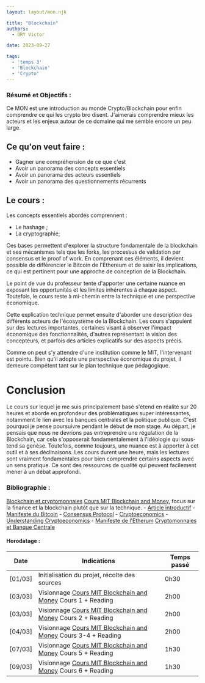 ```yaml
---
layout: layout/mon.njk

title: "Blockchain"
authors:
  - ORY Victor

date: 2023-09-27

tags:
  - 'temps 3'
  - 'Blockchain'
  - 'Crypto'
---
```


### Résumé et Objectifs :

Ce MON est une introduction au monde Crypto/Blockchain pour enfin comprendre ce qui les crypto bro disent. J'aimerais comprendre mieux les acteurs et les enjeux autour de ce domaine qui me semble encore un peu large.

## Ce qu'on veut faire :

- Gagner une compréhension de ce que c'est
- Avoir un panorama des concepts essentiels
- Avoir un panorama des acteurs essentiels
- Avoir un panorama des questionnements récurrents

## Le cours :

Les concepts essentiels abordés comprennent :

- Le hashage ;
- La cryptographie;

Ces bases permettent d'explorer la structure fondamentale de la blockchain et ses mécanismes tels que les forks, les processus de validation par consensus et le proof of work. En comprenant ces éléments, il devient possible de différencier le Bitcoin de l'Ethereum et de saisir les implications, ce qui est pertinent pour une approche de conception de la Blockchain.

Le point de vue du professeur tente d'apporter une certaine nuance en exposant les opportunités et les limites inhérentes à chaque aspect. Toutefois, le cours reste à mi-chemin entre la technique et une perspective économique.

Cette explication technique permet ensuite d'aborder une description des différents acteurs de l'écosystème de la Blockchain. Les cours s'appuient sur des lectures importantes, certaines visant à observer l'impact économique des fonctionnalités, d'autres représentant la vision des concepteurs, et parfois des articles explicatifs sur des aspects précis.

Comme on peut s'y attendre d'une institution comme le MIT, l'intervenant est pointu. Bien qu'il adopte une perspective économique du projet, il demeure compétent tant sur le plan technique que pédagogique.

# Conclusion 

Le cours sur lequel je me suis principalement basé s'étend en réalité sur 20 heures et aborde en profondeur des problématiques super intéressantes, notamment le lien avec les banques centrales et la politique publique. C'est pourquoi je pense poursuivre pendant le début de mon stage. Au départ, je pensais que nous ne devrions pas entreprendre une régulation de la Blockchain, car cela s'opposerait fondamentalement à l'idéologie qui sous-tend sa genèse. Toutefois, comme toujours, une nuance est à apporter à cet outil et à ses déclinaisons. Les cours durent une heure, mais les lectures sont vraiment fondamentales pour bien comprendre certains aspects avec un sens pratique. Ce sont des ressources de qualité qui peuvent facilement mener à un débat approfondi.

### Bibliographie : 

[Blockchain et cryptomonnaies](https://www.cairn.info/blockchain-et-cryptomonnaies--9782130811459.htm)
[Cours MIT Blockchain and Money](https://www.youtube.com/watch?v=EH6vE97qIP4&list=PLUl4u3cNGP63UUkfL0onkxF6MYgVa04Fn), focus sur la finance et la blockchain plutôt que sur la technique. 
    - [Article introductif](https://www.thebanker.com/Gary-Gensler-How-blockchain-can-solve-the-payments-riddle-1535961633)
    - [Manifeste du Bitcoin](https://bitcoin.org/bitcoin.pdf)
    - [Consensus Protocol](https://www.coindesk.com/markets/2017/03/04/a-short-guide-to-blockchain-consensus-protocols/)
    - [Cryptoeconomics](https://www.coindesk.com/markets/2017/08/19/making-sense-of-cryptoeconomics/)
    - [Understanding Cryptoeconomics](https://www.coindesk.com/markets/2017/08/19/making-sense-of-cryptoeconomics/)
    - [Manifeste de l'Etherum](https://blockchainlab.com/pdf/Ethereum_white_paper-a_next_generation_smart_contract_and_decentralized_application_platform-vitalik-buterin.pdf)
[Cryptomonnaies et Banque Centrale](https://www.cairn.info/annuaire-francais-de-relations--9782376510550-page-747.htm)

#### Horodatage :

| Date | Indications | Temps passé |
| -------- | -------- |-------- |
|[01/03] | Initialisation du projet, récolte des sources| 0h30 |
|[03/03] | Visionnage [Cours MIT Blockchain and Money](https://www.youtube.com/watch?v=EH6vE97qIP4&list=PLUl4u3cNGP63UUkfL0onkxF6MYgVa04Fn) Cours 1 + Reading | 2h00 |
|[03/03] | Visionnage [Cours MIT Blockchain and Money](https://www.youtube.com/watch?v=EH6vE97qIP4&list=PLUl4u3cNGP63UUkfL0onkxF6MYgVa04Fn) Cours 2 + Reading  | 2h00 |
|[04/03] | Visionnage [Cours MIT Blockchain and Money](https://www.youtube.com/watch?v=EH6vE97qIP4&list=PLUl4u3cNGP63UUkfL0onkxF6MYgVa04Fn) Cours 3-4 + Reading  | 2h00 |
|[07/03] | Visionnage [Cours MIT Blockchain and Money](https://www.youtube.com/watch?v=EH6vE97qIP4&list=PLUl4u3cNGP63UUkfL0onkxF6MYgVa04Fn) Cours 5 + Reading  | 1h30 |
|[09/03] | Visionnage [Cours MIT Blockchain and Money](https://www.youtube.com/watch?v=EH6vE97qIP4&list=PLUl4u3cNGP63UUkfL0onkxF6MYgVa04Fn) Cours 6 + Reading  | 1h30 |
